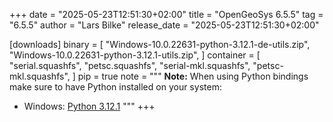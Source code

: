 +++
date = "2025-05-23T12:51:30+02:00"
title = "OpenGeoSys 6.5.5"
tag = "6.5.5"
author = "Lars Bilke"
release_date = "2025-05-23T12:51:30+02:00"

[downloads]
binary = [
"Windows-10.0.22631-python-3.12.1-de-utils.zip",
"Windows-10.0.22631-python-3.12.1-utils.zip",
]
container = [
"serial.squashfs",
"petsc.squashfs",
"serial-mkl.squashfs",
"petsc-mkl.squashfs",
]
pip = true
note = """
**Note:** When using Python bindings make sure to have Python installed on your system:

- Windows: [Python 3.12.1](https://www.python.org/ftp/python/3.12.1/python-3.12.1-amd64.exe)
"""
+++
